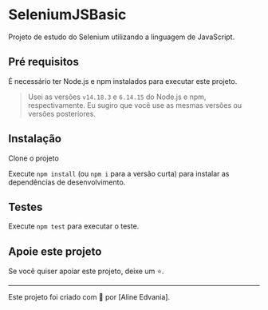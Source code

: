 # SeleniumJSBasic


Projeto de estudo do Selenium utilizando a linguagem de JavaScript.

## Pré requisitos

É necessário ter Node.js e npm instalados para executar este projeto.

> Usei as versões `v14.18.3` e `6.14.15` do Node.js e npm, respectivamente. Eu sugiro que você use as mesmas versões ou versões posteriores.

## Instalação

Clone o projeto

Execute `npm install` (ou `npm i` para a versão curta) para instalar as dependências de desenvolvimento.

## Testes

Execute `npm test` para executar o teste.

## Apoie este projeto

Se você quiser apoiar este projeto, deixe um ⭐.

___

Este projeto foi criado com 💚 por [Aline Edvania].

